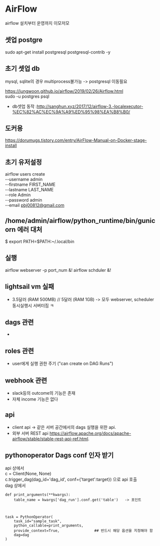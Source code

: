 # AirFlow
airflow 설치부터 운영까지 이모저모


## 셋업 postgre    
sudo apt-get install postgresql postgresql-contrib -y    


## 초기 셋업 db   
mysql, sqlite의 경우 multiprocess불가능 -> postgresql 이동필요     


https://jungwoon.github.io/airflow/2019/02/26/Airflow.html   
sudo -u postgres psql    
- db셋업 동작 :http://sanghun.xyz/2017/12/airflow-3.-localexecutor-%EC%82%AC%EC%9A%A9%ED%95%98%EA%B8%B0/

## 도커용 
https://dorumugs.tistory.com/entry/AirFlow-Manual-on-Docker-stage-install    


## 초기 유저설정

airflow users create \
 --username admin \
 --firstname FIRST_NAME \
 --lastname LAST_NAME \
 --role Admin \
 --password admin \
 --email pbj00812@gmail.com
 
 
## /home/admin/airflow/python_runtime/bin/gunicorn 에러 대처    
 
$ export PATH=$PATH:~/.local/bin   

## 실행 
airflow webserver -p port_num &!
airflow schduler &!

## lightsail vm 실패    
- 3.5달러 (RAM 500MB) // 5달러 (RAM 1GB) -> 모두 webserver, scheduler 동시실행시 서버터짐 ㅋ    

## dags 관련   
- 

## roles 관련   
- user에게 실행 권한 주기 ("can create on DAG Runs")
  
## webhook 관련     
- slack등의 outcome의 기능은 존재     
- 자체 income 기능은 없다     


## api
- client api -> 같은 서버 공간에서의 dags 실행을 위한 api.   
- 외부 서버 REST api https://airflow.apache.org/docs/apache-airflow/stable/stable-rest-api-ref.html.   



## pythonoperator Dags conf 인자 받기
api 상에서    
c = Client(None, None)    
c.trigger_dag(dag_id='dag_id', conf={'target':target}) 으로 api 호출    
dag 상에서 
```{.python}
def print_arguments(**kwargs):   
    table_name = kwargs['dag_run'].conf.get('table')   -> 포인트   
      
        
         
task = PythonOperator(
    task_id="sample_task",
    python_callable=print_arguments,
    provide_context=True,                ## 반드시 해당 옵션을 지정해야 함
    dag=dag
)
```
